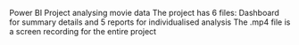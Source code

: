 Power BI Project analysing movie data
The project has 6 files:
Dashboard for summary details and 5 reports for individualised analysis
The .mp4 file is a screen recording for the entire project
